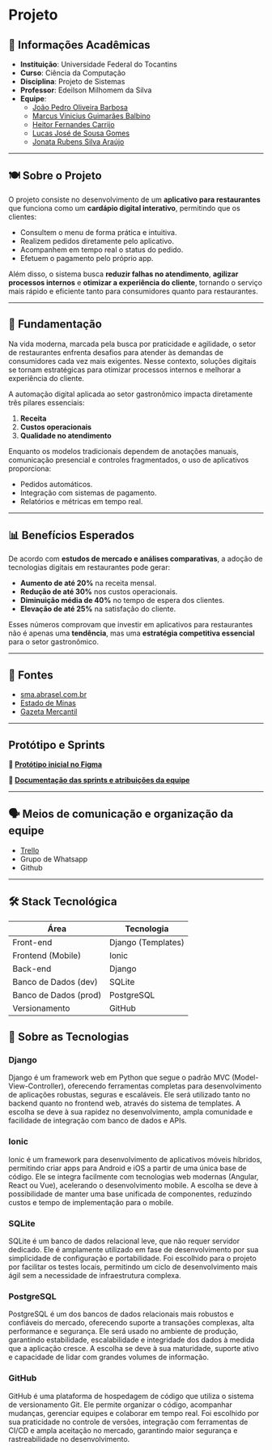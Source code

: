 # Projeto

## 📌 Informações Acadêmicas

- **Instituição**: Universidade Federal do Tocantins  
- **Curso**: Ciência da Computação  
- **Disciplina**: Projeto de Sistemas  
- **Professor**: Edeilson Milhomem da Silva  
- **Equipe**:  
  - [João Pedro Oliveira Barbosa ](https://github.com/Iohanan-Cephas) 
  - [Marcus Vinicius Guimarães Balbino](https://github.com/Galessss)  
  - [Heitor Fernandes Carrijo](https://github.com/HeitorFernandes04)  
  - [Lucas José de Sousa Gomes](https://github.com/yamatosz)  
  - [Jonata Rubens Silva Araújo](https://github.com/JonataRubens)  

---

## 🍽️ Sobre o Projeto

O projeto consiste no desenvolvimento de um **aplicativo para restaurantes** que funciona como um **cardápio digital interativo**, permitindo que os clientes:  

- Consultem o menu de forma prática e intuitiva.  
- Realizem pedidos diretamente pelo aplicativo.  
- Acompanhem em tempo real o status do pedido.  
- Efetuem o pagamento pelo próprio app.  

Além disso, o sistema busca **reduzir falhas no atendimento**, **agilizar processos internos** e **otimizar a experiência do cliente**, tornando o serviço mais rápido e eficiente tanto para consumidores quanto para restaurantes.  

---

## 📖 Fundamentação

Na vida moderna, marcada pela busca por praticidade e agilidade, o setor de restaurantes enfrenta desafios para atender às demandas de consumidores cada vez mais exigentes. Nesse contexto, soluções digitais se tornam estratégicas para otimizar processos internos e melhorar a experiência do cliente.  

A automação digital aplicada ao setor gastronômico impacta diretamente três pilares essenciais:  

1. **Receita**  
2. **Custos operacionais**  
3. **Qualidade no atendimento**  

Enquanto os modelos tradicionais dependem de anotações manuais, comunicação presencial e controles fragmentados, o uso de aplicativos proporciona:  

- Pedidos automáticos.  
- Integração com sistemas de pagamento.  
- Relatórios e métricas em tempo real.  
---

## 📊 Benefícios Esperados

De acordo com **estudos de mercado e análises comparativas**, a adoção de tecnologias digitais em restaurantes pode gerar:  

- **Aumento de até 20%** na receita mensal.  
- **Redução de até 30%** nos custos operacionais.  
- **Diminuição média de 40%** no tempo de espera dos clientes.  
- **Elevação de até 25%** na satisfação do cliente.  

Esses números comprovam que investir em aplicativos para restaurantes não é apenas uma **tendência**, mas uma **estratégia competitiva essencial** para o setor gastronômico.  

---

## 🔗 Fontes

- [sma.abrasel.com.br](https://sma.abrasel.com.br)  
- [Estado de Minas](https://www.em.com.br)  
- [Gazeta Mercantil](https://www.gazetadigital.com.br)  

---
## Protótipo e Sprints
**🎨 [Protótipo inicial no Figma](https://www.figma.com/proto/kDv15u1yahVo1VEOCYTnwy/Untitled?node-id=0-1&t=JcpbYVpp2r6ag0Jv-1)**

**📄 [Documentação das sprints e atribuições da equipe](https://github.com/Iohanan-Cephas/projeto_de_sistemas-2025.2/tree/develop)**

---
## 🗣️ Meios de comunicação e organização da equipe
* [Trello](https://trello.com/invite/b/68b43f6b90e39ccece65a951/ATTIbeba4551099ef326e3c14f4d15e4b57fC0D0343E/projeto-de-sistemas-20252)
* Grupo de Whatsapp
* Github
---

## 🛠️ Stack Tecnológica
| Área                 | Tecnologia                |
|----------------------|---------------------------|
| Front-end            | Django (Templates)        |
| Frontend (Mobile)    | Ionic                     |
| Back-end             | Django                    |
| Banco de Dados (dev) | SQLite                    |
| Banco de Dados (prod)| PostgreSQL                |
| Versionamento        | GitHub                    |

## 📘 Sobre as Tecnologias

### Django
Django é um framework web em Python que segue o padrão MVC (Model-View-Controller), oferecendo ferramentas completas para desenvolvimento de aplicações robustas, seguras e escaláveis. Ele será utilizado tanto no backend quanto no frontend web, através do sistema de templates. A escolha se deve à sua rapidez no desenvolvimento, ampla comunidade e facilidade de integração com banco de dados e APIs.

### Ionic
Ionic é um framework para desenvolvimento de aplicativos móveis híbridos, permitindo criar apps para Android e iOS a partir de uma única base de código. Ele se integra facilmente com tecnologias web modernas (Angular, React ou Vue), acelerando o desenvolvimento mobile. A escolha se deve à possibilidade de manter uma base unificada de componentes, reduzindo custos e tempo de implementação para o mobile.

### SQLite
SQLite é um banco de dados relacional leve, que não requer servidor dedicado. Ele é amplamente utilizado em fase de desenvolvimento por sua simplicidade de configuração e portabilidade. Foi escolhido para o projeto por facilitar os testes locais, permitindo um ciclo de desenvolvimento mais ágil sem a necessidade de infraestrutura complexa.

### PostgreSQL
PostgreSQL é um dos bancos de dados relacionais mais robustos e confiáveis do mercado, oferecendo suporte a transações complexas, alta performance e segurança. Ele será usado no ambiente de produção, garantindo estabilidade, escalabilidade e integridade dos dados à medida que a aplicação cresce. A escolha se deve à sua maturidade, suporte ativo e capacidade de lidar com grandes volumes de informação.

### GitHub
GitHub é uma plataforma de hospedagem de código que utiliza o sistema de versionamento Git. Ele permite organizar o código, acompanhar mudanças, gerenciar equipes e colaborar em tempo real. Foi escolhido por sua praticidade no controle de versões, integração com ferramentas de CI/CD e ampla aceitação no mercado, garantindo maior segurança e rastreabilidade no desenvolvimento.
